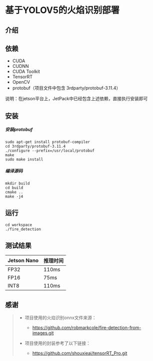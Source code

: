 # 基于YOLOV5的火焰识别部署



## 介绍



## 依赖

- CUDA
- CUDNN
- CUDA Toolkit
- TensorRT
- OpenCV
- protobuf（项目文件中包含 3rdparty/protobuf-3.11.4）

说明：在jetson平台上，JetPack中已经包含上述依赖，直接执行安装即可



## 安装

##### 安装protobuf

```shell
sudo apt-get install protobuf-compiler
cd 3rdparty/protobuf-3.11.4
./configure --prefix=/usr/local/protobuf
make
sudo make install
```

##### 编译源码

```shell
mkdir build
cd build
cmake ..
make -j4
```

## 运行

```shell
cd workspace
./fire_detection
```

## 测试结果

| Jetson Nano | 推理时间 |
| ----------- | -------- |
| FP32        | 110ms    |
| FP16        | 75ms     |
| INT8        | 110ms    |

## 感谢

> - 项目使用的火焰识别onnx文件来源：
>   - https://github.com/robmarkcole/fire-detection-from-images.git
>
> - 项目使用的封装参考了以下链接：
>   - https://github.com/shouxieai/tensorRT_Pro.git